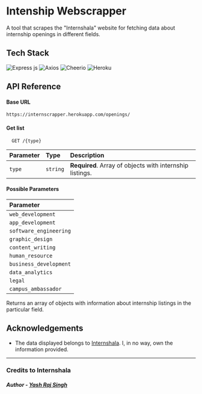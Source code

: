 
# Intenship Webscrapper

A tool that scrapes the "Internshala" website for fetching data about internship openings in different fields.
## Tech Stack

![Express js](https://img.shields.io/badge/Express.js-000000?style=for-the-badge&logo=express&logoColor=white)
![Axios](https://img.shields.io/badge/-Axios-red)
![Cheerio](https://img.shields.io/badge/-Cheerio-%23135589)
![Heroku](https://img.shields.io/badge/Heroku-430098?style=for-the-badge&logo=heroku&logoColor=white)

## API Reference

#### Base URL

```
https://internscrapper.herokuapp.com/openings/
```

#### Get list

```http
  GET /{type}
```

| Parameter | Type     | Description                       |
| :-------- | :------- | :-------------------------------- |
| `type`      | `string` | **Required**. Array of objects with internship listings. |

#### Possible Parameters

| Parameter |
| :-------- | 
| `web_development` |
| `app_development` |
| `software_engineering` |
| `graphic_design` |
| `content_writing` |
| `human_resource` |
| `business_development` |
| `data_analytics` |
| `legal` |
| `campus_ambassador` |

Returns an array of objects with information about internship listings in the particular field.


## Acknowledgements
 - The data displayed belongs to [Internshala](https://internshala.com/). I, in no way, own the information provided. 

---

### Credits to Internshala



##### Author - [Yash Raj Singh](https://github.com/Yash-RajSingh/)
